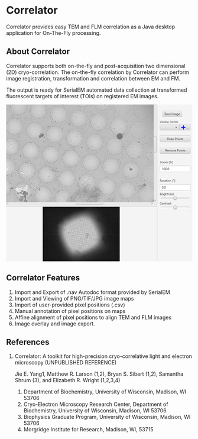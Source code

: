 # Correlator
Correlator provides easy TEM and FLM correlation as a Java desktop application for On-The-Fly processing.


## About Correlator
Correlator supports both on-the-fly and post-acquisition two dimensional (2D) cryo-correlation. The on-the-fly correlation by Correlator can perform image registration, transformation and correlation between EM and FM.

The output is ready for SerialEM automated data collection at transformed fluorescent targets of interest (TOIs) on registered EM images. 

![Map View](images/mapview.png)

## Correlator Features

1. Import and Export of .nav Autodoc format provided by SerialEM
2. Import and Viewing of PNG/TIF/JPG image maps
3. Import of user-provided pixel positions (.csv)
4. Manual annotation of pixel positions on maps
5. Affine alignment of pixel positions to align TEM and FLM images
6. Image overlay and image export.




## References

1. Correlator: A toolkit for high-precision cryo-correlative light 
and electron microscopy (UNPUBLISHED REFERENCE)

	Jie E. Yang1, Matthew R. Larson (1,2), Bryan S. Sibert (1,2), Samantha Shrum (3), and Elizabeth R. Wright (1,2,3,4) 

	1. Department of Biochemistry, University of Wisconsin, Madison, WI 53706
	2. Cryo-Electron Microscopy Research Center, Department of Biochemistry, University of Wisconsin, Madison, WI 53706
	3. Biophysics Graduate Program, University of Wisconsin, Madison, WI 53706
	4. Morgridge Institute for Research, Madison, WI, 53715


